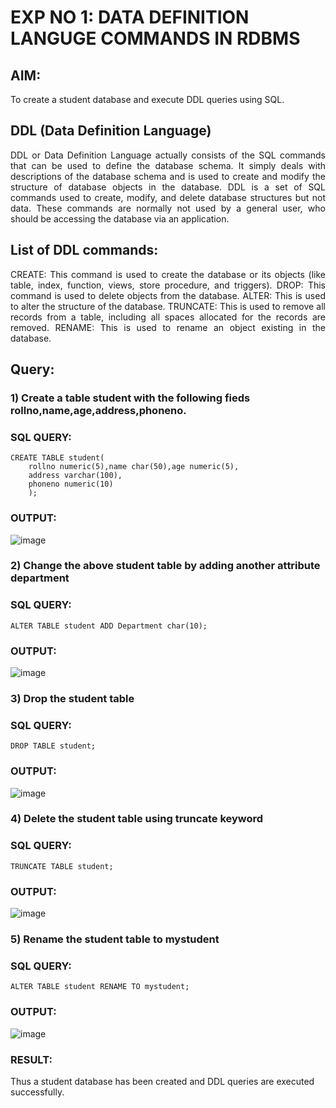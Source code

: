 # EXP NO 1: DATA DEFINITION LANGUGE COMMANDS IN RDBMS

## AIM:
To create a student database and execute DDL queries using SQL.


## DDL (Data Definition Language)
<div align="justify">
DDL or Data Definition Language actually consists of the SQL commands that can be used to define the database schema. It simply deals with descriptions of the database schema and is used to create and modify the structure of database objects in the database. DDL is a set of SQL commands used to create, modify, and delete database structures but not data. These commands are normally not used by a general user, who should be accessing the database via an application.
</div>
 
## List of DDL commands: 
<div align="justify">
CREATE: This command is used to create the database or its objects (like table, index, function, views, store procedure, and triggers).
DROP: This command is used to delete objects from the database.
ALTER: This is used to alter the structure of the database.
TRUNCATE: This is used to remove all records from a table, including all spaces allocated for the records are removed.
RENAME: This is used to rename an object existing in the database.
</div>

## Query:
### 1) Create a table student with the following fieds rollno,name,age,address,phoneno.

### SQL QUERY:
```
CREATE TABLE student(
    rollno numeric(5),name char(50),age numeric(5),
    address varchar(100),
    phoneno numeric(10)
    );
```

### OUTPUT:
![image](https://github.com/NAGINENIROHITH/G2_DBMS/assets/118344049/223500df-3d6d-437f-a168-1a80542a3468)


### 2) Change the above student table by adding another attribute department
### SQL QUERY: 
```
ALTER TABLE student ADD Department char(10);
```
### OUTPUT:
![image](https://github.com/NAGINENIROHITH/G2_DBMS/assets/118344049/1ad110f5-b15f-4c00-b102-fbaf1974c1f1)


### 3) Drop the student table
 
### SQL QUERY: 
```
DROP TABLE student;
```
### OUTPUT:
![image](https://github.com/NAGINENIROHITH/G2_DBMS/assets/118344049/23d7e764-57e2-4afe-9229-3c013c54d12b)


### 4) Delete the student table using truncate keyword

### SQL QUERY: 
```
TRUNCATE TABLE student;
```

### OUTPUT:
![image](https://github.com/NAGINENIROHITH/G2_DBMS/assets/118344049/4ad32b24-cf22-4ed4-8cec-3636ada47df9)



### 5) Rename the student table to mystudent

### SQL QUERY: 
```
ALTER TABLE student RENAME TO mystudent;
```

### OUTPUT:
![image](https://github.com/NAGINENIROHITH/G2_DBMS/assets/118344049/1147eae2-dd27-491f-95e5-8c78a9944962)

### RESULT:
Thus a student database has been created and DDL queries are executed successfully.
